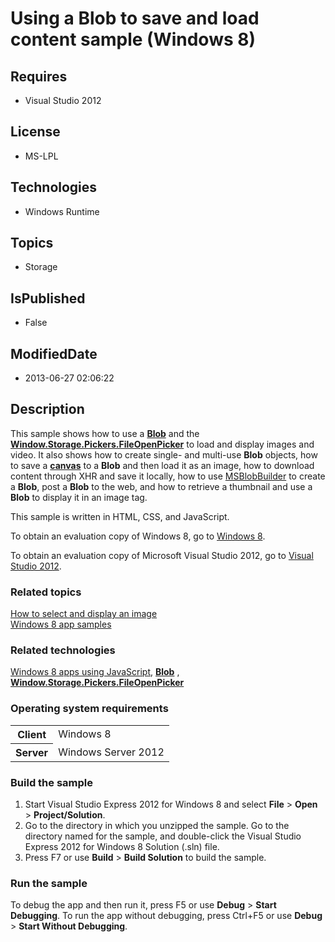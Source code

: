 # Using a Blob to save and load content sample (Windows 8)
## Requires
* Visual Studio 2012
## License
* MS-LPL
## Technologies
* Windows Runtime
## Topics
* Storage
## IsPublished
* False
## ModifiedDate
* 2013-06-27 02:06:22
## Description

<div id="mainSection">
<p>This sample shows how to use a <a href="http://msdn.microsoft.com/library/windows/apps/hh453178">
<b>Blob</b></a> and the <a href="http://msdn.microsoft.com/library/windows/apps/br207847">
<b>Window.Storage.Pickers.FileOpenPicker</b></a> to load and display images and video. It also shows how to create single- and multi-use
<b>Blob</b> objects, how to save a <a href="http://msdn.microsoft.com/library/windows/apps/hh465734">
<b>canvas</b></a> to a <b>Blob</b> and then load it as an image, how to download content through XHR and save it locally, how to use
<a href="http://msdn.microsoft.com/library/windows/apps/hh779016">MSBlobBuilder</a> to create a
<b>Blob</b>, post a <b>Blob</b> to the web, and how to retrieve a thumbnail and use a
<b>Blob</b> to display it in an image tag. </p>
<p>This sample is written in HTML, CSS, and JavaScript.</p>
<p>To obtain an evaluation copy of Windows&nbsp;8, go to <a href="http://go.microsoft.com/fwlink/p/?linkid=241655">
Windows&nbsp;8</a>.</p>
<p>To obtain an evaluation copy of Microsoft Visual Studio&nbsp;2012, go to <a href="http://go.microsoft.com/fwlink/p/?linkid=241656">
Visual Studio&nbsp;2012</a>.</p>
<h3><a id="related_topics"></a>Related topics</h3>
<dl><dt><a href="http://msdn.microsoft.com/library/windows/apps/hh465499">How to select and display an image</a>
</dt><dt><a href="http://go.microsoft.com/fwlink/p/?LinkID=227694">Windows 8 app samples</a>
</dt></dl>
<h3>Related technologies</h3>
<a href="http://msdn.microsoft.com/library/windows/apps/br211385">Windows 8 apps using JavaScript</a>,
<a href="http://msdn.microsoft.com/library/windows/apps/hh453178"><b>Blob</b></a> ,
<a href="http://msdn.microsoft.com/library/windows/apps/br207847"><b>Window.Storage.Pickers.FileOpenPicker</b></a>
<h3>Operating system requirements</h3>
<table>
<tbody>
<tr>
<th>Client</th>
<td><dt>Windows&nbsp;8 </dt></td>
</tr>
<tr>
<th>Server</th>
<td><dt>Windows Server&nbsp;2012 </dt></td>
</tr>
</tbody>
</table>
<h3>Build the sample</h3>
<ol>
<li>Start Visual Studio Express&nbsp;2012 for Windows&nbsp;8 and select <b>File</b> &gt; <b>
Open</b> &gt; <b>Project/Solution</b>. </li><li>Go to the directory in which you unzipped the sample. Go to the directory named for the sample, and double-click the Visual Studio Express&nbsp;2012 for Windows&nbsp;8 Solution (.sln) file.
</li><li>Press F7 or use <b>Build</b> &gt; <b>Build Solution</b> to build the sample. </li></ol>
<h3>Run the sample</h3>
<p>To debug the app and then run it, press F5 or use <b>Debug</b> &gt; <b>Start Debugging</b>. To run the app without debugging, press Ctrl&#43;F5 or use
<b>Debug</b> &gt; <b>Start Without Debugging</b>.</p>
</div>
